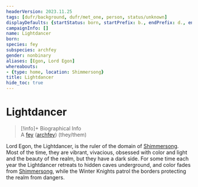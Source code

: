 ```yaml
---
headerVersion: 2023.11.25
tags: [dufr/background, dufr/met_one, person, status/unknown]
displayDefaults: {startStatus: born, startPrefix: b., endPrefix: d., endStatus: died}
campaignInfo: []
name: Lightdancer
born:
species: fey
subspecies: archfey
gender: nonbinary
aliases: [Egon, Lord Egon]
whereabouts:
- {type: home, location: Shimmersong}
title: Lightdancer
hide_toc: true
---
```

# Lightdancer
>[!info]+ Biographical Info  
> A [fey](<../../species/children-of-the-divine/fey/fey.md>) ([archfey](<../../species/children-of-the-divine/fey/fey.md>)) (they/them)  
>> 

Lord Egon, the Lightdancer, is the ruler of the domain of [Shimmersong](<../../cosmology/multiverse/echo-realms/feywild/shimmersong.md>). Most of the time, they are vibrant, vivacious, obsessed with color and light and the beauty of the realm, but they have a dark side. For some time each year the Lightdancer retreats to hidden caves underground, and color fades from [Shimmersong](<../../cosmology/multiverse/echo-realms/feywild/shimmersong.md>), while the Winter Knights patrol the borders protecting the realm from dangers.

